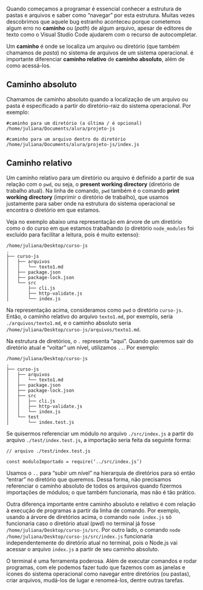 Quando começamos a programar é essencial conhecer a estrutura de pastas e arquivos e saber como “navegar” por esta estrutura. Muitas vezes descobrimos que aquele bug estranho aconteceu porque cometemos algum erro no **caminho** ou (*path*) de algum arquivo, apesar de editores de texto como o Visual Studio Code ajudarem com o recurso de autocompletar.

Um **caminho** é onde se localiza um arquivo ou diretório (que também chamamos de *pasta*) no sistema de arquivos de um sistema operacional. é importante diferenciar **caminho relativo** de **caminho absoluto**, além de como acessá-los.

## Caminho absoluto
Chamamos de caminho absoluto quando a localização de um arquivo ou pasta é especificado a partir do diretório-raiz do sistema operacional. Por exemplo:

```
#caminho para um diretório (a última / é opcional)
/home/juliana/Documents/alura/projeto-js

#caminho para um arquivo dentro do diretório
/home/juliana/Documents/alura/projeto-js/index.js
```

## Caminho relativo
Um caminho relativo para um diretório ou arquivo é definido a partir de sua relação com o `pwd`, ou seja, o **present working directory** (diretório de trabalho atual). Na linha de comando, `pwd` também é o comando **print working directory** (imprimir o diretório de trabalho), que usamos justamente para saber onde na estrutura do sistema operacional se encontra o diretório em que estamos.

Veja no exemplo abaixo uma representação em árvore de um diretório como o do curso em que estamos trabalhando (o diretório `node_modules` foi excluído para facilitar a leitura, pois é muito extenso):

```
/home/juliana/Desktop/curso-js
.
├── curso-js
│   ├── arquivos
│   │   └── texto1.md
│   ├── package.json
│   ├── package-lock.json
│   └── src
│       ├── cli.js
│       ├── http-validate.js
│       └── index.js
```

Na representação acima, consideramos como `pwd` o diretório `curso-js`. Então, o caminho relativo do arquivo `texto1.md`, por exemplo, seria `./arquivos/texto1.md`, e o caminho absoluto seria `/home/juliana/Desktop/curso-js/arquivos/texto1.md`.

Na estrutura de diretórios, o `.` representa “aqui”. Quando queremos sair do diretório atual e “voltar” um nível, utilizamos `..`. Por exemplo:

```
/home/juliana/Desktop/curso-js
.
├── curso-js
│   ├── arquivos
│   │   └── texto1.md
│   ├── package.json
│   ├── package-lock.json
│   ├── src
│   │   ├── cli.js
│   │   ├── http-validate.js
│   │   └── index.js
│   └── test
│       └── index.test.js
```

Se quisermos referenciar um módulo no arquivo `./src/index.js` a partir do arquivo `./test/index.test.js`, a importação seria feita da seguinte forma:

```
// arquivo ./test/index.test.js

const moduloImportado = require(‘../src/index.js’)
```

Usamos o `..` para “subir um nível” na hierarquia de diretórios para só então “entrar” no diretório que queremos. Dessa forma, não precisamos referenciar o caminho absoluto de todos os arquivos quando fizermos importações de módulos; o que também funcionaria, mas não é tão prático.

Outra diferença importante entre caminho absoluto e relativo é com relação à execução de programas a partir da linha de comando. Por exemplo, usando a árvore de diretórios acima, o comando `node index.js` só funcionaria caso o diretório atual (pwd) no terminal já fosse `/home/juliana/Desktop/curso-js/src`. Por outro lado, o comando `node /home/juliana/Desktop/curso-js/src/index.js` funcionaria independentemente do diretório atual no terminal, pois o Node.js vai acessar o arquivo `index.js` a partir de seu caminho absoluto.

O terminal é uma ferramenta poderosa. Além de executar comandos e rodar programas, com ele podemos fazer tudo que fazemos com as janelas e ícones do sistema operacional como navegar entre diretórios (ou pastas), criar arquivos, mudá-los de lugar e renomeá-los, dentre outras tarefas.